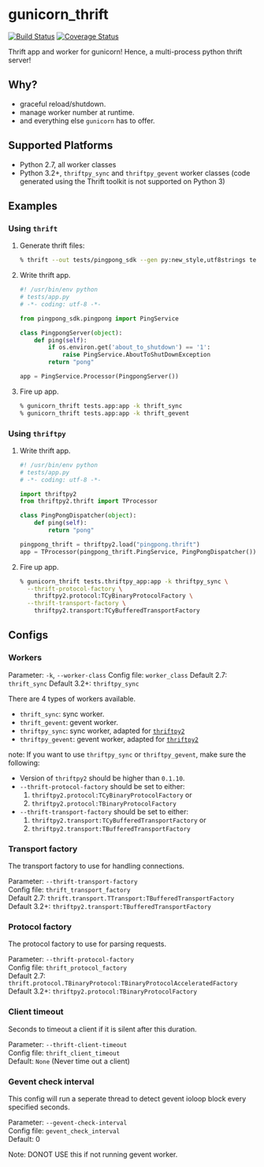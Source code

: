 gunicorn_thrift
===============

[![Build Status](https://travis-ci.org/eleme/gunicorn_thrift.svg?branch=master)](https://travis-ci.org/eleme/gunicorn_thrift)
[![Coverage Status](https://coveralls.io/repos/github/eleme/gunicorn_thrift/badge.svg?branch=master)](https://coveralls.io/github/eleme/gunicorn_thrift?branch=master)

Thrift app and worker for gunicorn! Hence, a multi-process python thrift server!

## Why?

* graceful reload/shutdown.
* manage worker number at runtime.
* and everything else `gunicorn` has to offer.

## Supported Platforms

* Python 2.7, all worker classes
* Python 3.2+, `thriftpy_sync` and `thriftpy_gevent` worker classes (code generated
  using the Thrift toolkit is not supported on Python 3)

## Examples

### Using `thrift`

1. Generate thrift files:
    ```bash
    % thrift --out tests/pingpong_sdk --gen py:new_style,utf8strings tests/pingpong.thrift
    ```

2. Write thrift app.

    ```python
    #! /usr/bin/env python
    # tests/app.py
    # -*- coding: utf-8 -*-

    from pingpong_sdk.pingpong import PingService

    class PingpongServer(object):
        def ping(self):
            if os.environ.get('about_to_shutdown') == '1':
                raise PingService.AboutToShutDownException
            return "pong"

    app = PingService.Processor(PingpongServer())
    ```

3. Fire up app.
    ```bash
    % gunicorn_thrift tests.app:app -k thrift_sync
    % gunicorn_thrift tests.app:app -k thrift_gevent
    ```

### Using `thriftpy`

1. Write thrift app.

    ```python
    #! /usr/bin/env python
    # tests/app.py
    # -*- coding: utf-8 -*-

    import thriftpy2
    from thriftpy2.thrift import TProcessor

    class PingPongDispatcher(object):
        def ping(self):
            return "pong"

    pingpong_thrift = thriftpy2.load("pingpong.thrift")
    app = TProcessor(pingpong_thrift.PingService, PingPongDispatcher())
    ```

2. Fire up app.

    ```bash
    % gunicorn_thrift tests.thriftpy_app:app -k thriftpy_sync \
      --thrift-protocol-factory \
        thriftpy2.protocol:TCyBinaryProtocolFactory \
      --thrift-transport-factory \
        thriftpy2.transport:TCyBufferedTransportFactory
    ```

## Configs

### Workers

Parameter: `-k`, `--worker-class`
Config file: `worker_class`
Default 2.7: `thrift_sync`
Default 3.2+: `thriftpy_sync`

There are 4 types of workers available.

* `thrift_sync`: sync worker.
* `thrift_gevent`: gevent worker.
* `thriftpy_sync`: sync worker, adapted for [`thriftpy2`](https://github.com/thriftpy/thriftpy2)
* `thriftpy_gevent`: gevent worker, adapted for [`thriftpy2`](https://github.com/thriftpy/thriftpy2)

note: If you want to use `thriftpy_sync` or `thriftpy_gevent`, make sure the following:

* Version of `thriftpy2` should be higher than `0.1.10`.
* `--thrift-protocol-factory` should be set to either:  
    1. `thriftpy2.protocol:TCyBinaryProtocolFactory` or
    1. `thriftpy2.protocol:TBinaryProtocolFactory`
* `--thrift-transport-factory` should be set to either:  
    1. `thriftpy2.transport:TCyBufferedTransportFactory` or
    1. `thriftpy2.transport:TBufferedTransportFactory`


### Transport factory

The transport factory to use for handling connections.

Parameter: `--thrift-transport-factory`  
Config file: `thrift_transport_factory`  
Default 2.7: `thrift.transport.TTransport:TBufferedTransportFactory`  
Default 3.2+: `thriftpy2.transport:TBufferedTransportFactory`


### Protocol factory

The protocol factory to use for parsing requests.

Parameter: `--thrift-protocol-factory`  
Config file: `thrift_protocol_factory`  
Default 2.7: `thrift.protocol.TBinaryProtocol:TBinaryProtocolAcceleratedFactory`  
Default 3.2+: `thriftpy2.protocol:TBinaryProtocolFactory`

### Client timeout

Seconds to timeout a client if it is silent after this duration.

Parameter: `--thrift-client-timeout`  
Config file: `thrift_client_timeout`  
Default: `None` (Never time out a client)

### Gevent check interval

This config will run a seperate thread to detect gevent ioloop block every
specified seconds.

Parameter: `--gevent-check-interval`  
Config file: `gevent_check_interval`  
Default: 0  

Note: DONOT USE this if not running gevent worker.
